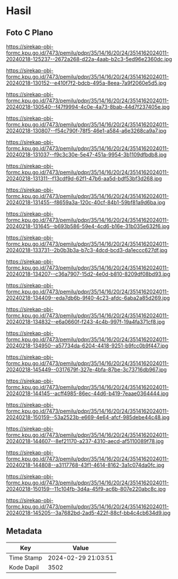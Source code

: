 # Hasil

## Foto C Plano

https://sirekap-obj-formc.kpu.go.id/7473/pemilu/pdpr/35/14/16/20/24/3514162024011-20240218-125237--2672a268-d22a-4aab-b2c3-5ed96e2360dc.jpg

https://sirekap-obj-formc.kpu.go.id/7473/pemilu/pdpr/35/14/16/20/24/3514162024011-20240218-130152--e410f7f2-bdcb-495a-8eea-7a9f2060e5d5.jpg

https://sirekap-obj-formc.kpu.go.id/7473/pemilu/pdpr/35/14/16/20/24/3514162024011-20240218-130540--f47f9994-4c0e-4a73-8bab-44d7f237405e.jpg

https://sirekap-obj-formc.kpu.go.id/7473/pemilu/pdpr/35/14/16/20/24/3514162024011-20240218-130807--f54c790f-78f5-46e1-a584-a6e3268ca9a7.jpg

https://sirekap-obj-formc.kpu.go.id/7473/pemilu/pdpr/35/14/16/20/24/3514162024011-20240218-131037--f9c3c30e-5e47-451a-9954-3b1109dfbdb8.jpg

https://sirekap-obj-formc.kpu.go.id/7473/pemilu/pdpr/35/14/16/20/24/3514162024011-20240218-131311--f13cdf9d-62f1-47b6-aa5d-bdf53bf3d268.jpg

https://sirekap-obj-formc.kpu.go.id/7473/pemilu/pdpr/35/14/16/20/24/3514162024011-20240218-131455--f8659a3a-120c-40cf-84b1-59bf81a9d6ba.jpg

https://sirekap-obj-formc.kpu.go.id/7473/pemilu/pdpr/35/14/16/20/24/3514162024011-20240218-131645--b693b586-59e4-4cd6-b16e-31b035e632f6.jpg

https://sirekap-obj-formc.kpu.go.id/7473/pemilu/pdpr/35/14/16/20/24/3514162024011-20240218-133731--2b0b3b3a-b7c3-4dcd-bcd3-da1eccc627df.jpg

https://sirekap-obj-formc.kpu.go.id/7473/pemilu/pdpr/35/14/16/20/24/3514162024011-20240218-134207--c36a7907-15d2-4e0d-b810-8209df08bd93.jpg

https://sirekap-obj-formc.kpu.go.id/7473/pemilu/pdpr/35/14/16/20/24/3514162024011-20240218-134409--eda7db6b-9f40-4c23-afdc-6aba2a85d269.jpg

https://sirekap-obj-formc.kpu.go.id/7473/pemilu/pdpr/35/14/16/20/24/3514162024011-20240218-134832--e6a0660f-f243-4c4b-997f-19a4fa371cf8.jpg

https://sirekap-obj-formc.kpu.go.id/7473/pemilu/pdpr/35/14/16/20/24/3514162024011-20240218-134950--a57734da-6204-4418-9251-b9fcc0b9f447.jpg

https://sirekap-obj-formc.kpu.go.id/7473/pemilu/pdpr/35/14/16/20/24/3514162024011-20240218-145449--0317679f-327e-4bfa-87be-3c73716db967.jpg

https://sirekap-obj-formc.kpu.go.id/7473/pemilu/pdpr/35/14/16/20/24/3514162024011-20240218-144145--acff4985-86ec-44d6-b419-7eaae0364444.jpg

https://sirekap-obj-formc.kpu.go.id/7473/pemilu/pdpr/35/14/16/20/24/3514162024011-20240218-150159--53a2523b-e669-4e64-afcf-985debe44c48.jpg

https://sirekap-obj-formc.kpu.go.id/7473/pemilu/pdpr/35/14/16/20/24/3514162024011-20240218-144607--8ef21170-a237-4310-aecd-af5110089f78.jpg

https://sirekap-obj-formc.kpu.go.id/7473/pemilu/pdpr/35/14/16/20/24/3514162024011-20240218-144808--a3117768-43f1-4614-8162-3a1c074da0fc.jpg

https://sirekap-obj-formc.kpu.go.id/7473/pemilu/pdpr/35/14/16/20/24/3514162024011-20240218-150159--11c104fb-3d4a-45f9-ac6b-807e220abc8c.jpg

https://sirekap-obj-formc.kpu.go.id/7473/pemilu/pdpr/35/14/16/20/24/3514162024011-20240218-145205--3a7682bd-2ad5-422f-88cf-bb4c4cb634d9.jpg


## Metadata

| Key        | Value               |
| ---------- | ------------------- |
| Time Stamp | 2024-02-29 21:03:51 |
| Kode Dapil | 3502                |



